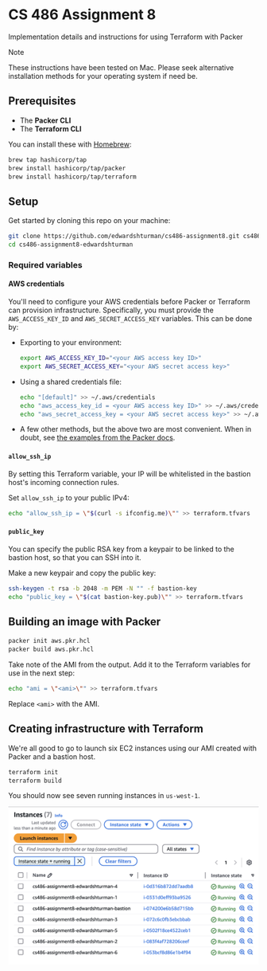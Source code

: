 # CS 486 Assignment 8

Implementation details and instructions for using Terraform with Packer

> [!NOTE]
> These instructions have been tested on Mac. Please seek alternative installation methods for your operating system if need be.

## Prerequisites

- The **Packer CLI**
- The **Terraform CLI**

You can install these with [Homebrew](https://brew.sh):

```zsh
brew tap hashicorp/tap
brew install hashicorp/tap/packer
brew install hashicorp/tap/terraform
```

## Setup

Get started by cloning this repo on your machine:

```zsh
git clone https://github.com/edwardshturman/cs486-assignment8.git cs486-assignment8-edwardshturman
cd cs486-assignment8-edwardshturman
```

### Required variables

#### AWS credentials

You'll need to configure your AWS credentials before Packer or Terraform can provision infrastructure. Specifically, you must provide the `AWS_ACCESS_KEY_ID` and `AWS_SECRET_ACCESS_KEY` variables. This can be done by:

- Exporting to your environment:

  ```zsh
  export AWS_ACCESS_KEY_ID="<your AWS access key ID>"
  export AWS_SECRET_ACCESS_KEY="<your AWS secret access key>"
  ```

- Using a shared credentials file:

  ```zsh
  echo "[default]" >> ~/.aws/credentials
  echo "aws_access_key_id = <your AWS access key ID>" >> ~/.aws/credentials
  echo "aws_secret_access_key = <your AWS secret access key>" >> ~/.aws/credentials
  ```

- A few other methods, but the above two are most convenient. When in doubt, see [the examples from the Packer docs](https://developer.hashicorp.com/packer/integrations/hashicorp/amazon#environment-variables).

#### `allow_ssh_ip`

By setting this Terraform variable, your IP will be whitelisted in the bastion host's incoming connection rules.

Set `allow_ssh_ip` to your public IPv4:

```zsh
echo "allow_ssh_ip = \"$(curl -s ifconfig.me)\"" >> terraform.tfvars
```

#### `public_key`

You can specify the public RSA key from a keypair to be linked to the bastion host, so that you can SSH into it.

Make a new keypair and copy the public key:

```zsh
ssh-keygen -t rsa -b 2048 -m PEM -N "" -f bastion-key
echo "public_key = \"$(cat bastion-key.pub)\"" >> terraform.tfvars
```

## Building an image with Packer

```zsh
packer init aws.pkr.hcl
packer build aws.pkr.hcl
```

Take note of the AMI from the output. Add it to the Terraform variables for use in the next step:

```zsh
echo "ami = \"<ami>\"" >> terraform.tfvars
```

Replace `<ami>` with the AMI.

## Creating infrastructure with Terraform

We're all good to go to launch six EC2 instances using our AMI created with Packer and a bastion host.

```zsh
terraform init
terraform build
```

You should now see seven running instances in `us-west-1`.

![Screenshot of AWS EC2 Instances in the Console](assets/instances.png)
